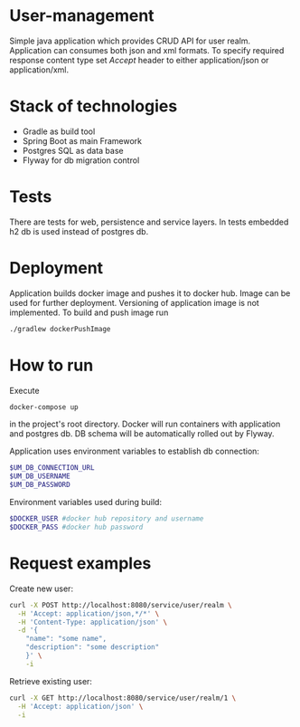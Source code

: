 # User-management

Simple java application which provides CRUD API for user realm.
Application can consumes both json and xml formats.
To specify required response content type set *Accept* header to either application/json or application/xml.

# Stack of technologies

 - Gradle as build tool
 - Spring Boot as main Framework
 - Postgres SQL as data base
 - Flyway for db migration control
 
# Tests

There are tests for web, persistence and service layers.
In tests embedded h2 db is used instead of postgres db. 

# Deployment 

Application builds docker image and pushes it to docker hub. Image can be used for further deployment. Versioning of application image is not implemented.
To build and push image run 
```sh 
./gradlew dockerPushImage
```

# How to run

Execute 
```sh 
docker-compose up
```
in the project's root directory. 
Docker will run containers with application and postgres db.
DB schema will be automatically rolled out by Flyway.

Application uses environment variables to establish db connection: 
 ```sh 
 $UM_DB_CONNECTION_URL
 $UM_DB_USERNAME
 $UM_DB_PASSWORD
 ``` 
 
Environment variables used during build:
 ```sh 
 $DOCKER_USER #docker hub repository and username
 $DOCKER_PASS #docker hub password
 ``` 
 
# Request examples

Create new user:
```sh
curl -X POST http://localhost:8080/service/user/realm \
  -H 'Accept: application/json,*/*' \
  -H 'Content-Type: application/json' \
  -d '{
    "name": "some name",
    "description": "some description"
    }' \
    -i
 ```
  
Retrieve existing user:
```sh
curl -X GET http://localhost:8080/service/user/realm/1 \
  -H 'Accept: application/json' \
  -i
```